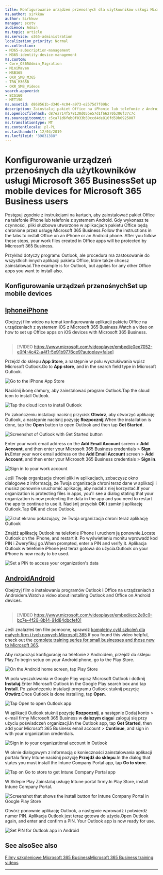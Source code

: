 ```yaml
---
title: Konfigurowanie urządzeń przenośnych dla użytkowników usługi Microsoft 365 Business
ms.author: sirkkuw
author: Sirkkuw
manager: scotv
audience: Admin
ms.topic: article
ms.service: o365-administration
localization_priority: Normal
ms.collection:
- M365-subscription-management
- M365-identity-device-management
ms.custom:
- Core_O365Admin_Migration
- MiniMaven
- MSB365
- OKR_SMB_M365
- TRN_M365B
- OKR_SMB_Videos
search.appverid:
- BCS160
- MET150
ms.assetid: d868561b-d340-4c04-a973-e2575d7f09bc
description: Zainstaluj pakiet Office na iPhonie lub telefonie z Androidem, a pliki służbowe w aplikacjach pakietu Office będą chronione przez firmę Microsoft 365 Business.
ms.openlocfilehash: d87ea714f578130d05be57d1f66270b306f37c7c
ms.sourcegitcommit: c5ca71d6feb0f033b50ccd4de816fd59b0925007
ms.translationtype: MT
ms.contentlocale: pl-PL
ms.lasthandoff: 12/04/2019
ms.locfileid: "39831388"
---
```

# <a name="set-up-mobile-devices-for-microsoft-365-business-users"></a><span data-ttu-id="2fd0a-103">Konfigurowanie urządzeń przenośnych dla użytkowników usługi Microsoft 365 Business</span><span class="sxs-lookup"><span data-stu-id="2fd0a-103">Set up mobile devices for Microsoft 365 Business users</span></span>

<span data-ttu-id="2fd0a-p101">Postępuj zgodnie z instrukcjami na kartach, aby zainstalować pakiet Office na telefonie iPhone lub telefonie z systemem Android. Gdy wykonasz te czynności, pliki służbowe utworzone w aplikacjach pakietu Office będą chronione przez usługę Microsoft 365 Business.</span><span class="sxs-lookup"><span data-stu-id="2fd0a-p101">Follow the instructions in the tabs to install Office on an iPhone or an Android phone. After you follow these steps, your work files created in Office apps will be protected by Microsoft 365 Business.</span></span>

<span data-ttu-id="2fd0a-106">Przykład dotyczy programu Outlook, ale procedura ma zastosowanie do wszystkich innych aplikacji pakietu Office, które także chcesz zainstalować.</span><span class="sxs-lookup"><span data-stu-id="2fd0a-106">The example is for Outlook, but applies for any other Office apps you want to install also.</span></span>
  
## <a name="set-up-mobile-devices"></a><span data-ttu-id="2fd0a-107">Konfigurowanie urządzeń przenośnych</span><span class="sxs-lookup"><span data-stu-id="2fd0a-107">Set up mobile devices</span></span>

## <a name="iphonetabiphone"></a>[<span data-ttu-id="2fd0a-108">Iphone</span><span class="sxs-lookup"><span data-stu-id="2fd0a-108">iPhone</span></span>](#tab/iPhone)
  
<span data-ttu-id="2fd0a-109">Obejrzyj film wideo na temat konfigurowania aplikacji pakietu Office na urządzeniach z systemem iOS z Microsoft 365 Business.</span><span class="sxs-lookup"><span data-stu-id="2fd0a-109">Watch a video on how to set up Office apps on iOS devices with Microsoft 365 Business.</span></span><br><br>

> [!VIDEO https://www.microsoft.com/videoplayer/embed/e0ee7052-e0f4-4c42-a4f1-5e91b9776ce9?autoplay=false] 

<span data-ttu-id="2fd0a-110">Przejdź do sklepu **App Store**, a następnie w polu wyszukiwania wpisz Microsoft Outlook.</span><span class="sxs-lookup"><span data-stu-id="2fd0a-110">Go to **App store**, and in the search field type in Microsoft Outlook.</span></span>
  
![Go to the iPhone App Store](media/886913de-76e5-4883-8ed0-4eb3ec06188f.png)
  
<span data-ttu-id="2fd0a-112">Naciśnij ikonę chmury, aby zainstalować program Outlook.</span><span class="sxs-lookup"><span data-stu-id="2fd0a-112">Tap the cloud icon to install Outlook.</span></span>
  
![Tap the cloud icon to install Outlook](media/665e1620-948a-4ab8-b914-dca49530142c.png)
  
<span data-ttu-id="2fd0a-114">Po zakończeniu instalacji naciśnij przycisk **Otwórz**, aby otworzyć aplikację Outlook, a następnie naciśnij pozycję **Rozpocznij**.</span><span class="sxs-lookup"><span data-stu-id="2fd0a-114">When the installation is done, tap the **Open** button to open Outlook and then tap **Get Started**.</span></span>
  
![Screenshot of Outlook with Get Started button](media/005bedec-ae50-4d75-b3bb-e7cef9e2561c.png)
  
<span data-ttu-id="2fd0a-116">Enter your work email address on the **Add Email Account** screen \> **Add Account**, and then enter your Microsoft 365 Business credentials \> **Sign in**.</span><span class="sxs-lookup"><span data-stu-id="2fd0a-116">Enter your work email address on the **Add Email Account** screen \> **Add Account**, and then enter your Microsoft 365 Business credentials \> **Sign in**.</span></span>
  
![Sign in to your work account](media/3cef1fb5-7bec-4d3d-8542-872b731ce19f.png)
  
<span data-ttu-id="2fd0a-118">Jeśli Twoja organizacja chroni pliki w aplikacjach, zobaczysz okno dialogowe z informacją, że Twoja organizacja chroni teraz dane w aplikacji i musisz ponownie uruchomić aplikację, aby nadal z niej korzystać.</span><span class="sxs-lookup"><span data-stu-id="2fd0a-118">If your organization is protecting files in apps, you'll see a dialog stating that your organization is now protecting the data in the app and you need to restart the app to continue to use it.</span></span> <span data-ttu-id="2fd0a-119">Naciśnij przycisk **OK** i zamknij aplikację Outlook.</span><span class="sxs-lookup"><span data-stu-id="2fd0a-119">Tap **OK** and close Outlook.</span></span> 
  
![Zrzut ekranu pokazujący, że Twoja organizacja chroni teraz aplikację Outlook](media/fb4c1c84-b1e9-42e1-8070-c13dcf79fb09.png)
  
<span data-ttu-id="2fd0a-121">Znajdź aplikację Outlook na telefonie iPhone i uruchom ją ponownie.</span><span class="sxs-lookup"><span data-stu-id="2fd0a-121">Locate Outlook on the iPhone, and restart it.</span></span> <span data-ttu-id="2fd0a-122">Po wyświetleniu monitu wprowadź kod PIN i Zweryfikuj go.</span><span class="sxs-lookup"><span data-stu-id="2fd0a-122">When prompted, enter a PIN and verify it.</span></span> <span data-ttu-id="2fd0a-123">Aplikacja Outlook w telefonie iPhone jest teraz gotowa do użycia.</span><span class="sxs-lookup"><span data-stu-id="2fd0a-123">Outlook on your iPhone is now ready to be used.</span></span>
  
![Set a PIN to access your organization's data](media/64f2630b-3164-47a4-9dd6-ca0c29ed5fb3.png)
  
## <a name="androidtabandroid"></a>[<span data-ttu-id="2fd0a-125">Android</span><span class="sxs-lookup"><span data-stu-id="2fd0a-125">Android</span></span>](#tab/Android)
  
<span data-ttu-id="2fd0a-126">Obejrzyj film o instalowaniu programów Outlook i Office na urządzeniach z Androidem.</span><span class="sxs-lookup"><span data-stu-id="2fd0a-126">Watch a video about installing Outlook and Office on Android devices.</span></span><br><br>

> [!VIDEO https://www.microsoft.com/videoplayer/embed/ecc2e9c0-bc7e-4f26-8b14-91d84dbcfef0] 

<span data-ttu-id="2fd0a-127">Jeśli znalazłeś ten film pomocne, sprawdź [kompletny cykl szkoleń dla małych firm i tych nowych Microsoft 365](https://support.office.com/article/6ab4bbcd-79cf-4000-a0bd-d42ce4d12816).</span><span class="sxs-lookup"><span data-stu-id="2fd0a-127">If you found this video helpful, check out the [complete training series for small businesses and those new to Microsoft 365](https://support.office.com/article/6ab4bbcd-79cf-4000-a0bd-d42ce4d12816).</span></span>

<span data-ttu-id="2fd0a-128">Aby rozpocząć konfigurację na telefonie z Androidem, przejdź do sklepu Play.</span><span class="sxs-lookup"><span data-stu-id="2fd0a-128">To begin setup on your Android phone, go to the Play Store.</span></span>
  
![On the Android home screen, tap Play Store](media/93df88e7-c778-40e1-b35e-868ca6e97f6c.png)
  
<span data-ttu-id="2fd0a-130">W polu wyszukiwania w Google Play wpisz Microsoft Outlook i dotknij **Instaluj**.</span><span class="sxs-lookup"><span data-stu-id="2fd0a-130">Enter Microsoft Outlook in the Google Play search box and tap **Install**.</span></span> <span data-ttu-id="2fd0a-131">Po zakończeniu instalacji programu Outlook stuknij pozycję **Otwórz**.</span><span class="sxs-lookup"><span data-stu-id="2fd0a-131">Once Outlook is done installing, tap **Open**.</span></span>
  
![Tap Open to open Outlook app](media/8b4c5937-8875-4b5a-a5b6-b8c6c9cd6240.png)
  
<span data-ttu-id="2fd0a-133">W aplikacji Outlook stuknij pozycję **Rozpocznij**, a następnie Dodaj konto \> e-mail firmy Microsoft 365 Business w **dalszym ciągu**i zaloguj się przy użyciu poświadczeń organizacji.</span><span class="sxs-lookup"><span data-stu-id="2fd0a-133">In the Outlook app, tap **Get Started**, then add your Microsoft 365 Business email account \> **Continue**, and sign in with your organization credentials.</span></span>
  
![Sign in to your organizational account in Outlook](media/18f67c66-4bab-4b99-94bd-080839312e29.png)
  
<span data-ttu-id="2fd0a-135">W oknie dialogowym z informacją o konieczności zainstalowania aplikacji portalu firmy Intune naciśnij pozycję **Przejdź do sklepu**.</span><span class="sxs-lookup"><span data-stu-id="2fd0a-135">In the dialog that states you must install the Intune Company Portal app, tap **Go to store**.</span></span>
  
![Tap on Go to store to get Intune Company Portal app](media/a702d712-5622-45dd-a511-b1adaee63071.png)
  
<span data-ttu-id="2fd0a-137">W Sklepie Play Zainstaluj usługę Intune portal firmy.</span><span class="sxs-lookup"><span data-stu-id="2fd0a-137">In Play Store, install Intune Company Portal.</span></span>
  
![Screenshot that shows the install button for Intune Company Portal in Google Play Store](media/5e0408f2-3f37-44dd-80ed-13ca2ac6df0c.png)
  
<span data-ttu-id="2fd0a-p105">Otwórz ponownie aplikację Outlook, a następnie wprowadź i potwierdź numer PIN. Aplikacja Outlook jest teraz gotowa do użycia.</span><span class="sxs-lookup"><span data-stu-id="2fd0a-p105">Open Outlook again, and enter and confirm a PIN. Your Outlook app is now ready for use.</span></span>
  
![Set  PIN for Outlook app in Android](media/edb91afb-f1ed-451a-bc6b-8ccba664e055.png)

## <a name="see-also"></a><span data-ttu-id="2fd0a-142">See also</span><span class="sxs-lookup"><span data-stu-id="2fd0a-142">See also</span></span>

[<span data-ttu-id="2fd0a-143">Filmy szkoleniowe Microsoft 365 Business</span><span class="sxs-lookup"><span data-stu-id="2fd0a-143">Microsoft 365 Business training videos</span></span>](https://support.office.com/article/6ab4bbcd-79cf-4000-a0bd-d42ce4d12816)

---